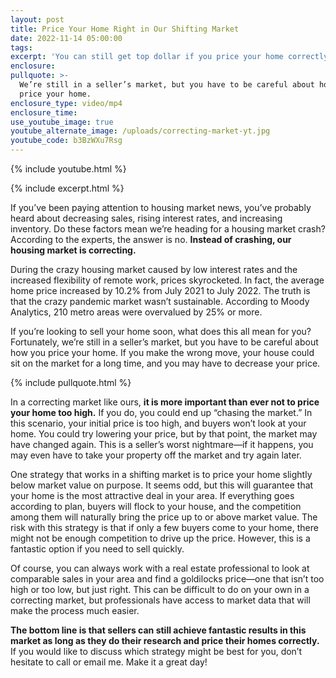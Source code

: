 ```yaml
---
layout: post
title: Price Your Home Right in Our Shifting Market
date: 2022-11-14 05:00:00
tags:
excerpt: 'You can still get top dollar if you price your home correctly. '
enclosure:
pullquote: >-
  We’re still in a seller’s market, but you have to be careful about how you
  price your home.
enclosure_type: video/mp4
enclosure_time:
use_youtube_image: true
youtube_alternate_image: /uploads/correcting-market-yt.jpg
youtube_code: b3BzWXu7Rsg
---
```

{% include youtube.html %}

{% include excerpt.html %}

If you’ve been paying attention to housing market news, you’ve probably heard about decreasing sales, rising interest rates, and increasing inventory. Do these factors mean we’re heading for a housing market crash? According to the experts, the answer is no. **Instead of crashing, our housing market is correcting.**&nbsp;

During the crazy housing market caused by low interest rates and the increased flexibility of remote work, prices skyrocketed. In fact, the average home price increased by 10.2% from July 2021 to July 2022. The truth is that the crazy pandemic market wasn’t sustainable. According to Moody Analytics, 210 metro areas were overvalued by 25% or more.&nbsp;

If you’re looking to sell your home soon, what does this all mean for you? Fortunately, we’re still in a seller’s market, but you have to be careful about how you price your home. If you make the wrong move, your house could sit on the market for a long time, and you may have to decrease your price.

{% include pullquote.html %}

In a correcting market like ours, **it is more important than ever not to price your home too high.** If you do, you could end up “chasing the market.” In this scenario, your initial price is too high, and buyers won’t look at your home. You could try lowering your price, but by that point, the market may have changed again. This is a seller’s worst nightmare—if it happens, you may even have to take your property off the market and try again later.&nbsp;

One strategy that works in a shifting market is to price your home slightly below market value on purpose. It seems odd, but this will guarantee that your home is the most attractive deal in your area. If everything goes according to plan, buyers will flock to your house, and the competition among them will naturally bring the price up to or above market value. The risk with this strategy is that if only a few buyers come to your home, there might not be enough competition to drive up the price. However, this is a fantastic option if you need to sell quickly.&nbsp;

Of course, you can always work with a real estate professional to look at comparable sales in your area and find a goldilocks price—one that isn’t too high or too low, but just right. This can be difficult to do on your own in a correcting market, but professionals have access to market data that will make the process much easier.&nbsp;

**The bottom line is that sellers can still achieve fantastic results in this market as long as they do their research and price their homes correctly.** If you would like to discuss which strategy might be best for you, don’t hesitate to call or email me. Make it a great day\!